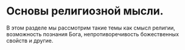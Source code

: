 # Основы религиозной мысли.

В этом разделе мы рассмотрим такие темы как смысл религии, возможность познания Бога, непротиворечивость божественных свойств и другие.
